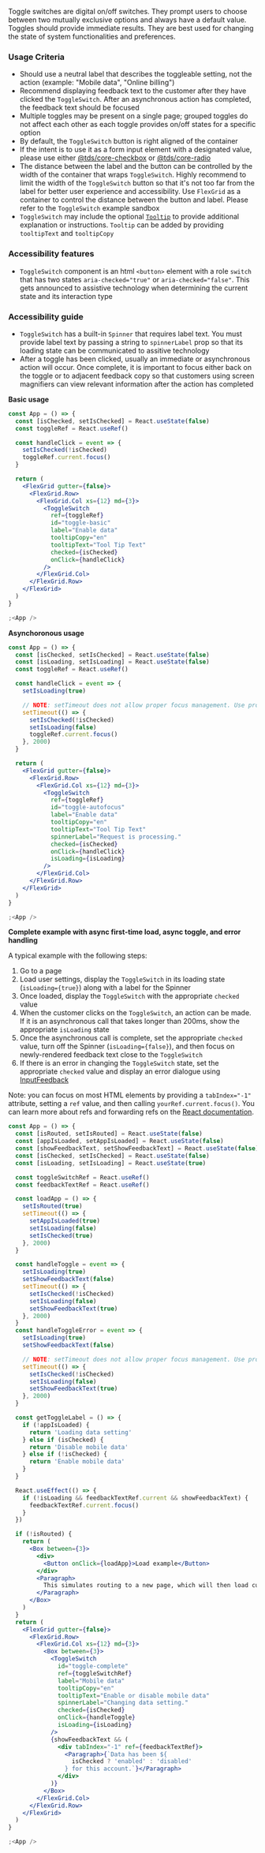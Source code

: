 Toggle switches are digital on/off switches. They prompt users to choose between two mutually exclusive options and always have a default value. Toggles should provide immediate results. They are best used for changing the state of system functionalities and preferences.

### Usage Criteria

- Should use a neutral label that describes the toggleable setting, not the action (example: "Mobile data", "Online billing")
- Recommend displaying feedback text to the customer after they have clicked the `ToggleSwitch`. After an asynchronous action has completed, the feedback text should be focused
- Multiple toggles may be present on a single page; grouped toggles do not affect each other as each toggle provides on/off states for a specific option
- By default, the `ToggleSwitch` button is right aligned of the container
- If the intent is to use it as a form input element with a designated value, please use either [@tds/core-checkbox](https://tds.telus.com/components/index.html#checkbox) or [@tds/core-radio](https://tds.telus.com/components/index.html#radio)
- The distance between the label and the button can be controlled by the width of the container that wraps `ToggleSwitch`. Highly recommend to limit the width of the `ToggleSwitch` button so that it's not too far from the label for better user experience and accessibility. Use `FlexGrid` as a container to control the distance between the button and label. Please refer to the `ToggleSwitch` example sandbox
- `ToggleSwitch` may include the optional [`Tooltip`](https://tds.telus.com/components/index.html#!/Tooltip) to provide additional explanation or instructions. `Tooltip` can be added by providing `tooltipText` and `tooltipCopy`

### Accessibility features

- `ToggleSwitch` component is an html `<button>` element with a role `switch` that has two states `aria-checked="true"` or `aria-checked="false"`. This gets announced to assistive technology when determining the current state and its interaction type

### Accessibility guide

- `ToggleSwitch` has a built-in `Spinner` that requires label text. You must provide label text by passing a string to `spinnerLabel` prop so that its loading state can be communicated to assitive technology
- After a toggle has been clicked, usually an immediate or asynchronous action will occur. Once complete, it is important to focus either back on the toggle or to adjacent feedback copy so that customers using screen magnifiers can view relevant information after the action has completed

**Basic usage**

```jsx
const App = () => {
  const [isChecked, setIsChecked] = React.useState(false)
  const toggleRef = React.useRef()

  const handleClick = event => {
    setIsChecked(!isChecked)
    toggleRef.current.focus()
  }

  return (
    <FlexGrid gutter={false}>
      <FlexGrid.Row>
        <FlexGrid.Col xs={12} md={3}>
          <ToggleSwitch
            ref={toggleRef}
            id="toggle-basic"
            label="Enable data"
            tooltipCopy="en"
            tooltipText="Tool Tip Text"
            checked={isChecked}
            onClick={handleClick}
          />
        </FlexGrid.Col>
      </FlexGrid.Row>
    </FlexGrid>
  )
}

;<App />
```

**Asynchoronous usage**

```jsx
const App = () => {
  const [isChecked, setIsChecked] = React.useState(false)
  const [isLoading, setIsLoading] = React.useState(false)
  const toggleRef = React.useRef()

  const handleClick = event => {
    setIsLoading(true)

    // NOTE: setTimeout does not allow proper focus management. Use promises in production
    setTimeout(() => {
      setIsChecked(!isChecked)
      setIsLoading(false)
      toggleRef.current.focus()
    }, 2000)
  }

  return (
    <FlexGrid gutter={false}>
      <FlexGrid.Row>
        <FlexGrid.Col xs={12} md={3}>
          <ToggleSwitch
            ref={toggleRef}
            id="toggle-autofocus"
            label="Enable data"
            tooltipCopy="en"
            tooltipText="Tool Tip Text"
            spinnerLabel="Request is processing."
            checked={isChecked}
            onClick={handleClick}
            isLoading={isLoading}
          />
        </FlexGrid.Col>
      </FlexGrid.Row>
    </FlexGrid>
  )
}

;<App />
```

**Complete example with async first-time load, async toggle, and error handling**

A typical example with the following steps:

1. Go to a page
2. Load user settings, display the `ToggleSwitch` in its loading state (`isLoading={true}`) along with a label for the Spinner
3. Once loaded, display the `ToggleSwitch` with the appropriate `checked` value
4. When the customer clicks on the `ToggleSwitch`, an action can be made. If it is an asynchronous call that takes longer than 200ms, show the appropriate `isLoading` state
5. Once the asynchronous call is complete, set the appropriate `checked` value, turn off the Spinner (`isLoading={false}`), and then focus on newly-rendered feedback text close to the `ToggleSwitch`
6. If there is an error in changing the `ToggleSwitch` state, set the appropriate `checked` value and display an error dialogue using [InputFeedback](https://tds.telus.com/components/index.html#!/InputFeedback)

Note: you can focus on most HTML elements by providing a `tabIndex="-1"` attribute, setting a `ref` value, and then calling `yourRef.current.focus()`. You can learn more about refs and forwarding refs on the [React documentation](https://reactjs.org/docs/refs-and-the-dom.html).

```jsx
const App = () => {
  const [isRouted, setIsRouted] = React.useState(false)
  const [appIsLoaded, setAppIsLoaded] = React.useState(false)
  const [showFeedbackText, setShowFeedbackText] = React.useState(false)
  const [isChecked, setIsChecked] = React.useState(false)
  const [isLoading, setIsLoading] = React.useState(true)

  const toggleSwitchRef = React.useRef()
  const feedbackTextRef = React.useRef()

  const loadApp = () => {
    setIsRouted(true)
    setTimeout(() => {
      setAppIsLoaded(true)
      setIsLoading(false)
      setIsChecked(true)
    }, 2000)
  }

  const handleToggle = event => {
    setIsLoading(true)
    setShowFeedbackText(false)
    setTimeout(() => {
      setIsChecked(!isChecked)
      setIsLoading(false)
      setShowFeedbackText(true)
    }, 2000)
  }
  const handleToggleError = event => {
    setIsLoading(true)
    setShowFeedbackText(false)

    // NOTE: setTimeout does not allow proper focus management. Use promises in production
    setTimeout(() => {
      setIsChecked(!isChecked)
      setIsLoading(false)
      setShowFeedbackText(true)
    }, 2000)
  }

  const getToggleLabel = () => {
    if (!appIsLoaded) {
      return 'Loading data setting'
    } else if (isChecked) {
      return 'Disable mobile data'
    } else if (!isChecked) {
      return 'Enable mobile data'
    }
  }

  React.useEffect(() => {
    if (!isLoading && feedbackTextRef.current && showFeedbackText) {
      feedbackTextRef.current.focus()
    }
  })

  if (!isRouted) {
    return (
      <Box between={3}>
        <div>
          <Button onClick={loadApp}>Load example</Button>
        </div>
        <Paragraph>
          This simulates routing to a new page, which will then load current user settings.
        </Paragraph>
      </Box>
    )
  }
  return (
    <FlexGrid gutter={false}>
      <FlexGrid.Row>
        <FlexGrid.Col xs={12} md={3}>
          <Box between={3}>
            <ToggleSwitch
              id="toggle-complete"
              ref={toggleSwitchRef}
              label="Mobile data"
              tooltipCopy="en"
              tooltipText="Enable or disable mobile data"
              spinnerLabel="Changing data setting."
              checked={isChecked}
              onClick={handleToggle}
              isLoading={isLoading}
            />
            {showFeedbackText && (
              <div tabIndex="-1" ref={feedbackTextRef}>
                <Paragraph>{`Data has been ${
                  isChecked ? 'enabled' : 'disabled'
                } for this account.`}</Paragraph>
              </div>
            )}
          </Box>
        </FlexGrid.Col>
      </FlexGrid.Row>
    </FlexGrid>
  )
}

;<App />
```
